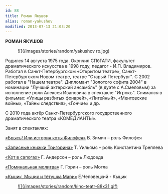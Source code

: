```yaml
---
id: 88
title: Роман Якушов
alias: roman-yakushov
modified: 2013-07-13 21:03:20
---
```


**РОМАН ЯКУШОВ**

<figure>
![](/images/stories/random/yakushov ro.jpg)
</figure>

Родился 14 августа 1975 года. Окончил СПбГАТИ, факультет драматического искусства в 1998 году, педагог - И.П. Владимиров. Работал в Санкт-Петербургском «Открытом театре», Санкт-Петербургском Новом театре, театре "Старый Петербург". С 2002 работал в "Нашем театре". Дипломант "Золотого софита 2004" в номинации "Лучший актерский ансамбль" (в дуэте с А.Смеловым) за исполнение роли Алексея Ивановича в спектакле "Игрокъ". Снимался в фильмах: «Улицы разбитых фонарей», «Литейный», «Ментовские войны», «Тайны следствия», «Гончие» и др.

С 2010 года актёр Санкт-Петербургского госудрственного драматического театра «КОМЕДИАНТЫ».

Занят в спектаклях:

<a href="40-bris-ili-istoria-kota-filifeia.html">«Брысь! Или история коты Филофея»</a> В. Зимин – роль Филофея

<a href="72-trigorin.html">«Записные книжки Тригорина»</a> Т. Уильямс – роль Константина Треплева

<a href="74-kot-v-sapogah.html">«Кот в сапогах»</a> Г. Андерсон – роль Людоеда

<a href="97-pominalnaia-molitva.html">«Поминальная молитва»</a> Г. Горин – роль Мотла

<a href="76-kicik-micik-i-mari.html">«Кыцик, Мыцик и тётушка Мари»</a> Е.Чеповецкий - Кыцик

<figure><a href="http://www.kino-teatr.ru/kino/acter/m/ros/18482/bio/">
![](/images/stories/random/kino-teatr-88x31.gif)
</a></figure>

